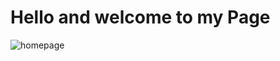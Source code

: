 # Hello and welcome to my Page
![homepage](https://user-images.githubusercontent.com/60680158/75119769-e60b5c80-5653-11ea-9ab5-d43e44d2669d.jpg)
